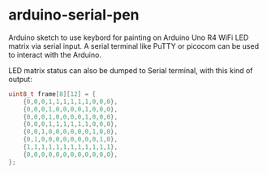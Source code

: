 # arduino-serial-pen

Arduino sketch to use keybord for painting on Arduino Uno R4 WiFi LED matrix via serial input.
A serial terminal like PuTTY or picocom can be used to interact with the Arduino.

LED matrix status can also be dumped to Serial terminal, with this kind of output: 

```c
uint8_t frame[8][12] = {
	{0,0,0,1,1,1,1,1,1,0,0,0},
	{0,0,0,1,0,0,0,0,1,0,0,0},
	{0,0,0,1,0,0,0,0,1,0,0,0},
	{0,0,0,1,1,1,1,1,1,0,0,0},
	{0,0,1,0,0,0,0,0,0,1,0,0},
	{0,1,0,0,0,0,0,0,0,0,1,0},
	{1,1,1,1,1,1,1,1,1,1,1,1},
	{0,0,0,0,0,0,0,0,0,0,0,0},
};
```
